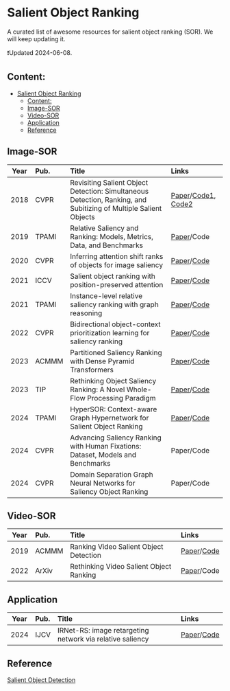 # Salient Object Ranking

A curated list of awesome resources for salient object ranking (SOR). We will keep updating it.

:heavy_exclamation_mark:Updated 2024-06-08.

## Content:
- [Salient Object Ranking](#salient-object-ranking)
  - [Content:](#content)
  - [Image-SOR](#image-sor)
  - [Video-SOR](#video-sor)
  - [Application](#application)
  - [Reference](#reference)

<!-- ## Database

| **Year** | **Pub.** | **Title**                                      | **Links**                                              |
| :------: | :------: | :--------------------------------------- | :----------------------------------------------------------- |
|   x   |   x    | x | x | -->

## Image-SOR

| **Year** | **Pub.** | **Title**              | **Links**                                                    |
| :------: | :------- | :----------------------------------------------------------- | :------------------------------------------------------------ |
|   2018  | CVPR | Revisiting Salient Object Detection: Simultaneous Detection, Ranking, and Subitizing of Multiple Salient Objects | [Paper](https://openaccess.thecvf.com/content_cvpr_2018/papers/Islam_Revisiting_Salient_Object_CVPR_2018_paper.pdf)/[Code1](https://github.com/islamamirul/rsdnet), [Code2](https://github.com/MinglangQiao/pytorch-rsdnet-sor?tab=readme-ov-file)
|   2019  | TPAMI | Relative Saliency and Ranking: Models, Metrics, Data, and Benchmarks | [Paper](https://arxiv.org/pdf/1810.02426)/Code
|   2020  | CVPR | Inferring attention shift ranks of objects for image saliency | [Paper](https://openaccess.thecvf.com/content_CVPR_2020/papers/Siris_Inferring_Attention_Shift_Ranks_of_Objects_for_Image_Saliency_CVPR_2020_paper.pdf)/[Code](https://github.com/SirisAvishek/Attention_Shift_Ranks)
|    2021 | ICCV    |   Salient object ranking with position-preserved attention  | [Paper](https://openaccess.thecvf.com/content/ICCV2021/papers/Fang_Salient_Object_Ranking_With_Position-Preserved_Attention_ICCV_2021_paper.pdf)/[Code](https://github.com/EricFH/SOR) 
|     2021   |  TPAMI   | Instance-level relative saliency ranking with graph reasoning | [Paper](https://arxiv.org/pdf/2107.03824)/[Code](https://github.com/dragonlee258079/Saliency-Ranking) 
|     2022   | CVPR | Bidirectional object-context prioritization learning for saliency ranking   | [Paper](https://openaccess.thecvf.com/content/CVPR2022/papers/Tian_Bi-Directional_Object-Context_Prioritization_Learning_for_Saliency_Ranking_CVPR_2022_paper.pdf)/[Code](https://github.com/GrassBro/OCOR) 
|  2023   | ACMMM   |  Partitioned Saliency Ranking with Dense Pyramid Transformers   | [Paper](https://arxiv.org/pdf/2308.00236)/[Code](https://github.com/ssecv/PSR) 
|   2023     |  TIP   | Rethinking Object Saliency Ranking: A Novel Whole-Flow Processing Paradigm | [Paper](https://www.researchgate.net/profile/Mengke-Song-2/publication/376579322_Rethinking_Object_Saliency_Ranking_A_Novel_Whole-flow_Processing_Paradigm/links/658957dc6f6e450f19a181a0/Rethinking-Object-Saliency-Ranking-A-Novel-Whole-Flow-Processing-Paradigm.pdf)/[Code](https://github.com/mengkesong/saliency-ranking-paradigm) 
|     2024   |   TPAMI  | HyperSOR: Context-aware Graph Hypernetwork for Salient Object Ranking | [Paper](https://ieeexplore.ieee.org/stamp/stamp.jsp?tp=&arnumber=10443257)/[Code](https://github.com/MinglangQiao/SalSOD) 
|     2024   |  CVPR   | Advancing Saliency Ranking with Human Fixations: Dataset, Models and Benchmarks | Paper/Code
|    2024    |   CVPR  | Domain Separation Graph Neural Networks for Saliency Object Ranking  | Paper/Code 



## Video-SOR
| **Year** | **Pub.** | **Title**              | **Links**                                                    |
| :------: | :------- | :----------------------------------------------------------- | :------------------------------------------------------------ |
|     2019   |  ACMMM   | Ranking Video Salient Object Detection  | [Paper](https://dl.acm.org/doi/pdf/10.1145/3343031.3350882)/[Code](https://github.com/XinyuYanTJU/RVSOD) 
|     2022   | ArXiv | Rethinking Video Salient Object Ranking  | [Paper](https://arxiv.org/pdf/2203.17257)/Code


<!-- ## Metric
|        |     |  | [Paper]()/[Code]()  -->

## Application
| **Year** | **Pub.** | **Title**              | **Links**                                                    |
| :------: | :------- | :----------------------------------------------------------- |:------------------------------------------------------------ |
|   2024  |   IJCV  | IRNet-RS: image retargeting network via relative saliency | [Paper]()/[Code]() 

## Reference
[Salient Object Detection](https://github.com/visionxiang/awesome-salient-object-detection)

